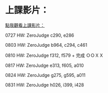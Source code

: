 # 上課影片：
[點我觀看上課影片：](https://www.youtube.com/playlist?list=PLdvY4QzZf7AmzTbeANNb9OToB0xc_KEB-)

0727 HW:
ZeroJudge c290, e286

0803 HW:
ZeroJudge b964, c294, c461

0810 HW:
ZeroJudge f312, f579 + 完成 ＯＯＸＸ

0817 HW:
ZeroJudge e313, f605, a010

0824 HW:
ZeroJudge g275, g595, a011

0831 HW:
ZeroJudge h026, i399, i428